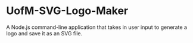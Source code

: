 # UofM-SVG-Logo-Maker
A Node.js command-line application that takes in user input to generate a logo and save it as an SVG file.
